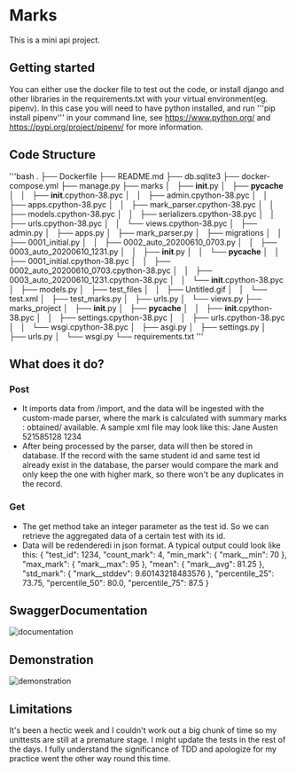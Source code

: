 # Marks
This is a mini api project.

## Getting started
You can either use the docker file to test out the code, or install django and other libraries in the requirements.txt with your virtual environment(eg. pipenv). In this case you will need to have python installed, and run '''pip install pipenv''' in your command line, see https://www.python.org/ and https://pypi.org/project/pipenv/ for more information. 

## Code Structure

'''bash
.
├── Dockerfile
├── README.md
├── db.sqlite3
├── docker-compose.yml
├── manage.py
├── marks
│   ├── __init__.py
│   ├── __pycache__
│   │   ├── __init__.cpython-38.pyc
│   │   ├── admin.cpython-38.pyc
│   │   ├── apps.cpython-38.pyc
│   │   ├── mark_parser.cpython-38.pyc
│   │   ├── models.cpython-38.pyc
│   │   ├── serializers.cpython-38.pyc
│   │   ├── urls.cpython-38.pyc
│   │   └── views.cpython-38.pyc
│   ├── admin.py
│   ├── apps.py
│   ├── mark_parser.py
│   ├── migrations
│   │   ├── 0001_initial.py
│   │   ├── 0002_auto_20200610_0703.py
│   │   ├── 0003_auto_20200610_1231.py
│   │   ├── __init__.py
│   │   └── __pycache__
│   │       ├── 0001_initial.cpython-38.pyc
│   │       ├── 0002_auto_20200610_0703.cpython-38.pyc
│   │       ├── 0003_auto_20200610_1231.cpython-38.pyc
│   │       └── __init__.cpython-38.pyc
│   ├── models.py
│   ├── test_files
│   │   ├── Untitled.gif
│   │   └── test.xml
│   ├── test_marks.py
│   ├── urls.py
│   └── views.py
├── marks_project
│   ├── __init__.py
│   ├── __pycache__
│   │   ├── __init__.cpython-38.pyc
│   │   ├── settings.cpython-38.pyc
│   │   ├── urls.cpython-38.pyc
│   │   └── wsgi.cpython-38.pyc
│   ├── asgi.py
│   ├── settings.py
│   ├── urls.py
│   └── wsgi.py
└── requirements.txt
'''

## What does it do?
### Post
- It imports data from /import, and the data will be ingested with the custom-made parser, where the mark is calculated with summary marks : obtained/ available. A sample xml file may look like this:
    <mcq-test-results>
        <mcq-test-result scanned-on="2017-12-04T12:12:10+11:00">
            <first-name>Jane</first-name>
            <last-name>Austen</last-name>
            <student-number>521585128</student-number>
            <test-id>1234</test-id>
            <summary-marks available="20" obtained="13" />
        </mcq-test-result>
    </mcq-test-results>
- After being processed by the parser, data will then be stored in database. If the record with the same student id and same test id already exist in the database, the parser would compare the mark and only keep the one with higher mark, so there won't be any duplicates in the record.

### Get
- The get method take an integer parameter as the test id. So we can retrieve the aggregated data of a certain test with its id. 
- Data will be redenderedi in json format. A typical output could look like this: 
{
    "test_id": 1234,
    "count_mark": 4,
    "min_mark": {
        "mark__min": 70
    },
    "max_mark": {
        "mark__max": 95
    },
    "mean": {
        "mark__avg": 81.25
    },
    "std_mark": {
        "mark__stddev": 9.60143218483576
    },
    "percentile_25": 73.75,
    "percentile_50": 80.0,
    "percentile_75": 87.5
}

## SwaggerDocumentation
![documentation](https://github.com/Bing-Violet/marking_draft/blob/master/marks/test_files/Untitled.gif)

## Demonstration
![demonstration](https://github.com/Bing-Violet/marking_draft/blob/master/marks/test_files/Demo.gif)

## Limitations 
It's been a hectic week and I couldn't work out a big chunk of time so my unittests are still at a premature stage. I might update the tests in the rest of the days. I fully understand the significance of TDD and apologize for my practice went the other way round this time. 




